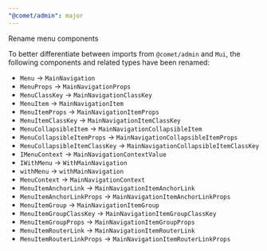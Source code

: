 ```yaml
---
"@comet/admin": major
---
```


Rename menu components

To better differentiate between imports from `@comet/admin` and `Mui`, the following components and related types have been renamed:

-   `Menu` → `MainNavigation`
-   `MenuProps` → `MainNavigationProps`
-   `MenuClassKey` → `MainNavigationClassKey`
-   `MenuItem` → `MainNavigationItem`
-   `MenuItemProps` → `MainNavigationItemProps`
-   `MenuItemClassKey` → `MainNavigationItemClassKey`
-   `MenuCollapsibleItem` → `MainNavigationCollapsibleItem`
-   `MenuCollapsibleItemProps` → `MainNavigationCollapsibleItemProps`
-   `MenuCollapsibleItemClassKey` → `MainNavigationCollapsibleItemClassKey`
-   `IMenuContext` → `MainNavigationContextValue`
-   `IWithMenu` → `WithMainNavigation`
-   `withMenu` → `withMainNavigation`
-   `MenuContext` → `MainNavigationContext`
-   `MenuItemAnchorLink` → `MainNavigationItemAnchorLink`
-   `MenuItemAnchorLinkProps` → `MainNavigationItemAnchorLinkProps`
-   `MenuItemGroup` → `MainNavigationItemGroup`
-   `MenuItemGroupClassKey` → `MainNavigationItemGroupClassKey`
-   `MenuItemGroupProps` → `MainNavigationItemGroupProps`
-   `MenuItemRouterLink` → `MainNavigationItemRouterLink`
-   `MenuItemRouterLinkProps` → `MainNavigationItemRouterLinkProps`
